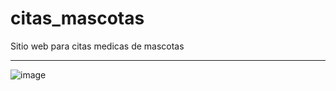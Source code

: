 # citas_mascotas
Sitio web para citas medicas de mascotas

---

![image](https://user-images.githubusercontent.com/100723898/229268430-1faa458a-f8c8-4238-a7b3-62fae2ca3ddd.png)

